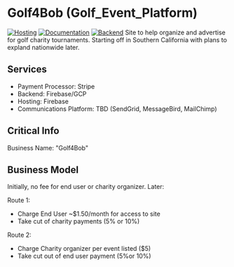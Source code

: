 # Golf4Bob (Golf_Event_Platform)
[![Hosting](https://github.com/rajanphadnis/Golf_Event_Platform/actions/workflows/deploy-preview.yml/badge.svg?branch=dev)](https://github.com/rajanphadnis/Golf_Event_Platform/actions/workflows/deploy-preview.yml)
[![Documentation](https://github.com/rajanphadnis/Golf_Event_Platform/actions/workflows/devDocDeploy.yml/badge.svg?branch=dev)](https://github.com/rajanphadnis/Golf_Event_Platform/actions/workflows/devDocDeploy.yml)
[![Backend](https://github.com/rajanphadnis/Golf_Event_Platform/actions/workflows/fxnDeploy.yml/badge.svg?branch=dev)](https://github.com/rajanphadnis/Golf_Event_Platform/actions/workflows/fxnDeploy.yml)
Site to help organize and advertise for golf charity tournaments. Starting off in Southern California with plans to expland nationwide later.

## Services
- Payment Processor: Stripe
- Backend: Firebase/GCP
- Hosting: Firebase
- Communications Platform: TBD (SendGrid, MessageBird, MailChimp)


## Critical Info
Business Name: "Golf4Bob"

## Business Model

Initially, no fee for end user or charity organizer. Later:

Route 1:
- Charge End User ~$1.50/month for access to site
- Take cut of charity payments (5% or 10%)

Route 2:
- Charge Charity organizer per event listed ($5)
- Take cut out of end user payment (5%or 10%)
